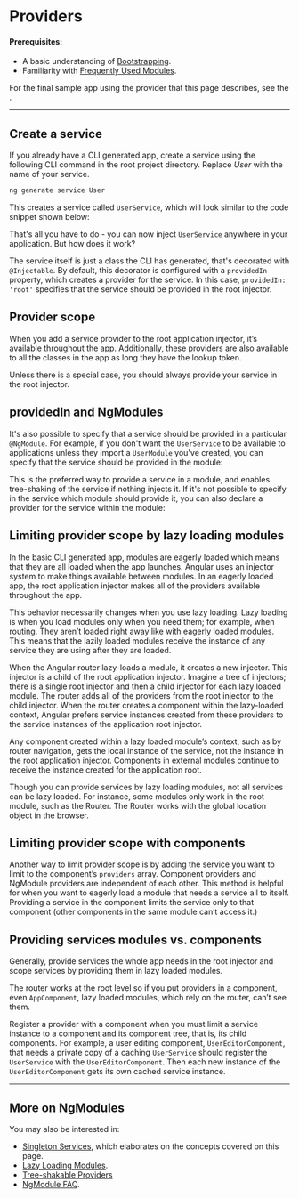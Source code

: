 # Providers

#### Prerequisites:
* A basic understanding of [Bootstrapping](guide/bootstrapping).
* Familiarity with [Frequently Used Modules](guide/frequent-ngmodules).

For the final sample app using the provider that this page describes,
see the <live-example></live-example>.

<hr>

## Create a service
If you already have a CLI generated app, create a service using the following CLI command in the root project directory.  Replace _User_ with the name of your service.

```sh
ng generate service User
```
  
This creates a service called `UserService`, which will look similar to the code snippet shown below: 

<code-example path="providers/src/app/user.service.0.ts"  title="src/app/user.service.ts" linenums="false">
</code-example>

That's all you have to do - you can now inject `UserService` anywhere in your application. But how does it work?

The service itself is just a class the CLI has generated, that's decorated with `@Injectable`. By default, this decorator is configured with a `providedIn` property, which creates a provider for the service. In this case, `providedIn: 'root'` specifies that the service should be provided in the root injector.

## Provider scope

When you add a service provider to the root application injector, it’s available throughout the app. Additionally, these providers are also available to all the classes in the app as long they have the lookup token.

Unless there is a special case, you should always provide your service in the root injector.

## providedIn and NgModules

It's also possible to specify that a service should be provided in a particular `@NgModule`. For example, if you don't want the `UserService` to be available to applications unless they import a `UserModule` you've created, you can specify that the service should be provided in the module:


<code-example path="providers/src/app/user.service.1.ts"  title="src/app/user.service.1.ts" linenums="false">
</code-example>

This is the preferred way to provide a service in a module, and enables tree-shaking of the service if nothing injects it. If it's not possible to specify in the service which module should provide it, you can also declare a provider for the service within the module:

<code-example path="providers/src/app/user.module.ts"  title="src/app/user.module.ts" linenums="false">
</code-example>

## Limiting provider scope by lazy loading modules

In the basic CLI generated app, modules are eagerly loaded which means that they are all loaded when the app launches. Angular uses an injector system to make things available between modules. In an eagerly loaded app, the root application injector makes all of the providers available throughout the app.

This behavior necessarily changes when you use lazy loading. Lazy loading is when you load modules only when you need them; for example, when routing. They aren’t loaded right away like with eagerly loaded modules. This means that the lazily loaded modules receive the instance of any service they are using after they are loaded.

<!-- KW--Make diagram here -->
<!-- KW--per Misko: not clear if the lazy modules are siblings or grand-children. They are both depending on router structure. -->
When the Angular router lazy-loads a module, it creates a new injector. This injector is a child of the root application injector. Imagine a tree of injectors; there is a single root injector and then a child injector for each lazy loaded module. The router adds all of the providers from the root injector to the child injector. When the router creates a component within the lazy-loaded context, Angular prefers service instances created from these providers to the service instances of the application root injector.

Any component created within a lazy loaded module’s context, such as by router navigation, gets the local instance of the service, not the instance in the root application injector. Components in external modules continue to receive the instance created for the application root.

Though you can provide services by lazy loading modules, not all services can be lazy loaded. For instance, some modules only work in the root module, such as the Router. The Router works with the global location object in the browser.


## Limiting provider scope with components

Another way to limit provider scope is by adding the service you want to limit to the component’s
`providers` array. Component providers and NgModule providers are independent of each other. This
method is helpful for when you want to eagerly load a module that needs a service all to itself.
Providing a service in the component limits the service only to that component (other components in
the same module can’t access it.)

<code-example path="providers/src/app/app.component.ts" region="component-providers" title="src/app/app.component.ts" linenums="false">
</code-example>


## Providing services modules vs. components

Generally, provide services the whole app needs in the root injector and scope services by providing them in lazy loaded modules.

The router works at the root level so if you put providers in a component, even `AppComponent`, lazy loaded modules, which rely on the router, can’t see them.

<!-- KW--Make a diagram here -->
Register a provider with a component when you must limit a service instance to a component and its component tree, that is, its child components. For example, a user editing component, `UserEditorComponent`, that needs a private copy of a caching `UserService` should register the `UserService` with the `UserEditorComponent`. Then each new instance of the `UserEditorComponent` gets its own cached service instance.


<hr>

## More on NgModules

You may also be interested in:
* [Singleton Services](guide/singleton-services), which elaborates on the concepts covered on this page.
* [Lazy Loading Modules](guide/lazy-loading-ngmodules).
* [Tree-shakable Providers](guide/dependency-injection#tree-shakable-providers)
* [NgModule FAQ](guide/ngmodule-faq).
